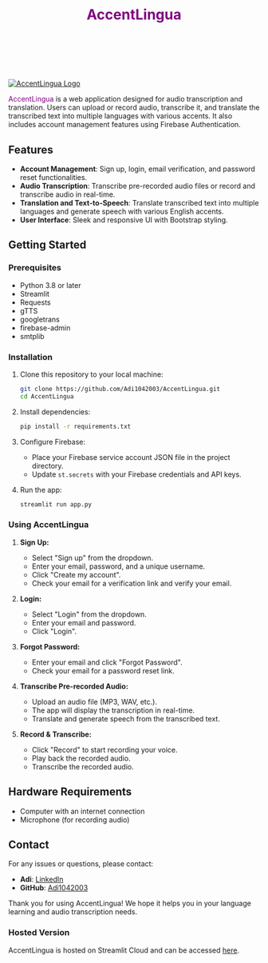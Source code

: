 # <header style="color:purple">AccentLingua</header>
[![AccentLingua Logo](https://assets-global.website-files.com/5fac161927bf86485ba43fd0/6229d40f625c70840c12bcd7_BlogGif_2.gif)](https://accentlingua.streamlit.app/)

<span style="color:purple">AccentLingua</span> is a web application designed for audio transcription and translation. Users can upload or record audio, transcribe it, and translate the transcribed text into multiple languages with various accents. It also includes account management features using Firebase Authentication.

## Features

- **Account Management**: Sign up, login, email verification, and password reset functionalities.
- **Audio Transcription**: Transcribe pre-recorded audio files or record and transcribe audio in real-time.
- **Translation and Text-to-Speech**: Translate transcribed text into multiple languages and generate speech with various English accents.
- **User Interface**: Sleek and responsive UI with Bootstrap styling.

## Getting Started

### Prerequisites

- Python 3.8 or later
- Streamlit
- Requests
- gTTS
- googletrans
- firebase-admin
- smtplib

### Installation

1. Clone this repository to your local machine:

   ```bash
   git clone https://github.com/Adi1042003/AccentLingua.git
   cd AccentLingua
   ```

2. Install dependencies:

   ```bash
   pip install -r requirements.txt
   ```

3. Configure Firebase:
   - Place your Firebase service account JSON file in the project directory.
   - Update `st.secrets` with your Firebase credentials and API keys.

4. Run the app:

   ```bash
   streamlit run app.py
   ```

### Using AccentLingua

1. **Sign Up:**
   - Select "Sign up" from the dropdown.
   - Enter your email, password, and a unique username.
   - Click "Create my account".
   - Check your email for a verification link and verify your email.

2. **Login:**
   - Select "Login" from the dropdown.
   - Enter your email and password.
   - Click "Login".

3. **Forgot Password:**
   - Enter your email and click "Forgot Password".
   - Check your email for a password reset link.

4. **Transcribe Pre-recorded Audio:**
   - Upload an audio file (MP3, WAV, etc.).
   - The app will display the transcription in real-time.
   - Translate and generate speech from the transcribed text.

5. **Record & Transcribe:**
   - Click "Record" to start recording your voice.
   - Play back the recorded audio.
   - Transcribe the recorded audio.

## Hardware Requirements

- Computer with an internet connection
- Microphone (for recording audio)

## Contact

For any issues or questions, please contact:
- **Adi**: [LinkedIn](https://www.linkedin.com/in/adityapuri10/)
- **GitHub**: [Adi1042003](https://github.com/Adi1042003)

Thank you for using AccentLingua! We hope it helps you in your language learning and audio transcription needs.

### Hosted Version

AccentLingua is hosted on Streamlit Cloud and can be accessed [here](https://accentlingua.streamlit.app/).
